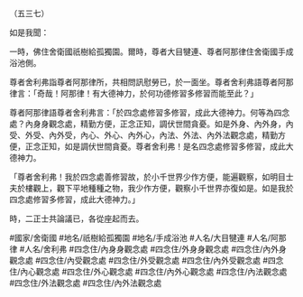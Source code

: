 （五三七）

如是我聞：

一時，佛住舍衛國祇樹給孤獨園。爾時，尊者大目犍連、尊者阿那律住舍衛國手成浴池側。

尊者舍利弗詣尊者阿那律所，共相問訊慰勞已，於一面坐。尊者舍利弗語尊者阿那律言：「奇哉！阿那律！有大德神力，於何功德修習多修習而能至此？」

尊者阿那律語尊者舍利弗言：「於四念處修習多修習，成此大德神力。何等為四念處？內身身觀念處，精勤方便，正念正知，調伏世間貪憂。如是外身、內外身，內受、外受、內外受，內心、外心、內外心，內法、外法、內外法觀念處，精勤方便，正念正知，如是調伏世間貪憂。尊者舍利弗！是名四念處修習多修習，成此大德神力。

「尊者舍利弗！我於四念處善修習故，於小千世界少作方便，能遍觀察，如明目士夫於樓觀上，觀下平地種種之物，我少作方便，觀察小千世界亦復如是。如是我於四念處修習多修習，成此大德神力。」

時，二正士共論議已，各從座起而去。

#國家/舍衛國
#地名/祇樹給孤獨園
#地名/手成浴池
#人名/大目犍連
#人名/阿那律
#人名/舍利弗
#四念住/內身身觀念處
#四念住/外身身觀念處
#四念住/內外身觀念處
#四念住/內受觀念處
#四念住/外受觀念處
#四念住/內外受觀念處
#四念住/內心觀念處
#四念住/外心觀念處
#四念住/內外心觀念處
#四念住/內法觀念處
#四念住/外法觀念處
#四念住/內外法觀念處
